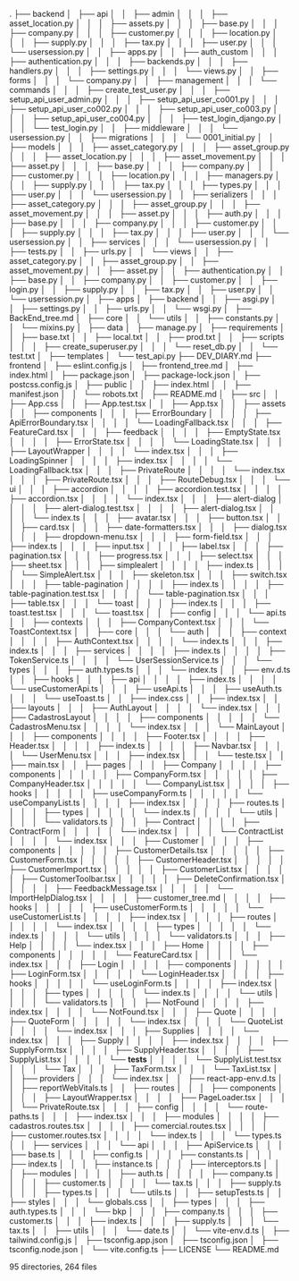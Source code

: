 .
├── backend
│   ├── api
│   │   ├── admin
│   │   │   ├── asset_location.py
│   │   │   ├── assets.py
│   │   │   ├── base.py
│   │   │   ├── company.py
│   │   │   ├── customer.py
│   │   │   ├── location.py
│   │   │   ├── supply.py
│   │   │   ├── tax.py
│   │   │   ├── user.py
│   │   │   └── usersession.py
│   │   ├── apps.py
│   │   ├── auth_custom
│   │   │   ├── authentication.py
│   │   │   ├── backends.py
│   │   │   ├── handlers.py
│   │   │   ├── settings.py
│   │   │   └── views.py
│   │   ├── forms
│   │   │   └── company.py
│   │   ├── management
│   │   │   └── commands
│   │   │       ├── create_test_user.py
│   │   │       ├── setup_api_user_admin.py
│   │   │       ├── setup_api_user_co001.py
│   │   │       ├── setup_api_user_co002.py
│   │   │       ├── setup_api_user_co003.py
│   │   │       ├── setup_api_user_co004.py
│   │   │       ├── test_login_django.py
│   │   │       └── test_login.py
│   │   ├── middleware
│   │   │   └── usersession.py
│   │   ├── migrations
│   │   │   └── 0001_initial.py
│   │   ├── models
│   │   │   ├── asset_category.py
│   │   │   ├── asset_group.py
│   │   │   ├── asset_location.py
│   │   │   ├── asset_movement.py
│   │   │   ├── asset.py
│   │   │   ├── base.py
│   │   │   ├── company.py
│   │   │   ├── customer.py
│   │   │   ├── location.py
│   │   │   ├── managers.py
│   │   │   ├── supply.py
│   │   │   ├── tax.py
│   │   │   ├── types.py
│   │   │   ├── user.py
│   │   │   └── usersession.py
│   │   ├── serializers
│   │   │   ├── asset_category.py
│   │   │   ├── asset_group.py
│   │   │   ├── asset_movement.py
│   │   │   ├── asset.py
│   │   │   ├── auth.py
│   │   │   ├── base.py
│   │   │   ├── company.py
│   │   │   ├── customer.py
│   │   │   ├── supply.py
│   │   │   ├── tax.py
│   │   │   ├── user.py
│   │   │   └── usersession.py
│   │   ├── services
│   │   │   └── usersession.py
│   │   ├── tests.py
│   │   ├── urls.py
│   │   └── views
│   │       ├── asset_category.py
│   │       ├── asset_group.py
│   │       ├── asset_movement.py
│   │       ├── asset.py
│   │       ├── authentication.py
│   │       ├── base.py
│   │       ├── company.py
│   │       ├── customer.py
│   │       ├── login.py
│   │       ├── supply.py
│   │       ├── tax.py
│   │       ├── user.py
│   │       └── usersession.py
│   ├── apps
│   ├── backend
│   │   ├── asgi.py
│   │   ├── settings.py
│   │   ├── urls.py
│   │   └── wsgi.py
│   ├── BackEnd_tree.md
│   ├── core
│   │   └── utils
│   │       ├── constants.py
│   │       └── mixins.py
│   ├── data
│   ├── manage.py
│   ├── requirements
│   │   ├── base.txt
│   │   ├── local.txt
│   │   ├── prod.txt
│   │   ├── scripts
│   │   │   ├── create_superuser.py
│   │   │   └── reset_db.py
│   │   └── test.txt
│   ├── templates
│   └── test_api.py
├── DEV_DIARY.md
├── frontend
│   ├── eslint.config.js
│   ├── frontend_tree.md
│   ├── index.html
│   ├── package.json
│   ├── package-lock.json
│   ├── postcss.config.js
│   ├── public
│   │   ├── index.html
│   │   ├── manifest.json
│   │   └── robots.txt
│   ├── README.md
│   ├── src
│   │   ├── App.css
│   │   ├── App.test.tsx
│   │   ├── App.tsx
│   │   ├── assets
│   │   ├── components
│   │   │   ├── ErrorBoundary
│   │   │   │   ├── ApiErrorBoundary.tsx
│   │   │   │   └── LoadingFallback.tsx
│   │   │   ├── FeatureCard.tsx
│   │   │   ├── feedback
│   │   │   │   ├── EmptyState.tsx
│   │   │   │   ├── ErrorState.tsx
│   │   │   │   └── LoadingState.tsx
│   │   │   ├── LayoutWrapper
│   │   │   │   └── index.tsx
│   │   │   ├── LoadingSpinner
│   │   │   │   ├── index.tsx
│   │   │   │   └── LoadingFallback.tsx
│   │   │   ├── PrivateRoute
│   │   │   │   └── index.tsx
│   │   │   ├── PrivateRoute.tsx
│   │   │   ├── RouteDebug.tsx
│   │   │   └── ui
│   │   │       ├── accordion
│   │   │       │   ├── accordion.test.tsx
│   │   │       │   ├── accordion.tsx
│   │   │       │   └── index.tsx
│   │   │       ├── alert-dialog
│   │   │       │   ├── alert-dialog.test.tsx
│   │   │       │   ├── alert-dialog.tsx
│   │   │       │   └── index.ts
│   │   │       ├── avatar.tsx
│   │   │       ├── button.tsx
│   │   │       ├── card.tsx
│   │   │       ├── date-formatters.tsx
│   │   │       ├── dialog.tsx
│   │   │       ├── dropdown-menu.tsx
│   │   │       ├── form-field.tsx
│   │   │       ├── index.ts
│   │   │       ├── input.tsx
│   │   │       ├── label.tsx
│   │   │       ├── pagination.tsx
│   │   │       ├── progress.tsx
│   │   │       ├── select.tsx
│   │   │       ├── sheet.tsx
│   │   │       ├── simplealert
│   │   │       │   ├── index.ts
│   │   │       │   └── SimpleAlert.tsx
│   │   │       ├── skeleton.tsx
│   │   │       ├── switch.tsx
│   │   │       ├── table-pagination
│   │   │       │   ├── index.ts
│   │   │       │   ├── table-pagination.test.tsx
│   │   │       │   └── table-pagination.tsx
│   │   │       ├── table.tsx
│   │   │       └── toast
│   │   │           ├── index.ts
│   │   │           ├── toast.test.tsx
│   │   │           └── toast.tsx
│   │   ├── config
│   │   │   └── api.ts
│   │   ├── contexts
│   │   │   ├── CompanyContext.tsx
│   │   │   └── ToastContext.tsx
│   │   ├── core
│   │   │   └── auth
│   │   │       ├── context
│   │   │       │   ├── AuthContext.tsx
│   │   │       │   └── index.ts
│   │   │       ├── index.ts
│   │   │       ├── services
│   │   │       │   ├── index.ts
│   │   │       │   ├── TokenService.ts
│   │   │       │   └── UserSessionService.ts
│   │   │       └── types
│   │   │           ├── auth.types.ts
│   │   │           └── index.ts
│   │   ├── env.d.ts
│   │   ├── hooks
│   │   │   ├── api
│   │   │   │   ├── index.ts
│   │   │   │   └── useCustomerApi.ts
│   │   │   ├── useApi.ts
│   │   │   ├── useAuth.ts
│   │   │   └── useToast.ts
│   │   ├── index.css
│   │   ├── index.tsx
│   │   ├── layouts
│   │   │   ├── AuthLayout
│   │   │   │   └── index.tsx
│   │   │   ├── CadastrosLayout
│   │   │   │   ├── components
│   │   │   │   │   └── CadastrosMenu.tsx
│   │   │   │   └── index.tsx
│   │   │   └── MainLayout
│   │   │       ├── components
│   │   │       │   ├── Footer.tsx
│   │   │       │   ├── Header.tsx
│   │   │       │   ├── index.ts
│   │   │       │   ├── Navbar.tsx
│   │   │       │   └── UserMenu.tsx
│   │   │       ├── index.tsx
│   │   │       └── teste.tsx
│   │   ├── main.tsx
│   │   ├── pages
│   │   │   ├── Company
│   │   │   │   ├── components
│   │   │   │   │   ├── CompanyForm.tsx
│   │   │   │   │   ├── CompanyHeader.tsx
│   │   │   │   │   └── CompanyList.tsx
│   │   │   │   ├── hooks
│   │   │   │   │   ├── useCompanyForm.ts
│   │   │   │   │   └── useCompanyList.ts
│   │   │   │   ├── index.tsx
│   │   │   │   ├── routes.ts
│   │   │   │   ├── types
│   │   │   │   │   └── index.ts
│   │   │   │   └── utils
│   │   │   │       └── validators.ts
│   │   │   ├── Contract
│   │   │   │   ├── ContractForm
│   │   │   │   │   └── index.tsx
│   │   │   │   └── ContractList
│   │   │   │       └── index.tsx
│   │   │   ├── Customer
│   │   │   │   ├── components
│   │   │   │   │   ├── CustomerDetails.tsx
│   │   │   │   │   ├── CustomerForm.tsx
│   │   │   │   │   ├── CustomerHeader.tsx
│   │   │   │   │   ├── CustomerImport.tsx
│   │   │   │   │   ├── CustomerList.tsx
│   │   │   │   │   ├── CustomerToolbar.tsx
│   │   │   │   │   ├── DeleteConfirmation.tsx
│   │   │   │   │   ├── FeedbackMessage.tsx
│   │   │   │   │   └── ImportHelpDialog.tsx
│   │   │   │   ├── customer_tree.md
│   │   │   │   ├── hooks
│   │   │   │   │   ├── useCustomerForm.ts
│   │   │   │   │   └── useCustomerList.ts
│   │   │   │   ├── index.tsx
│   │   │   │   ├── routes
│   │   │   │   │   └── index.tsx
│   │   │   │   ├── types
│   │   │   │   │   └── index.ts
│   │   │   │   └── utils
│   │   │   │       └── validators.ts
│   │   │   ├── Help
│   │   │   │   └── index.tsx
│   │   │   ├── Home
│   │   │   │   ├── components
│   │   │   │   │   └── FeatureCard.tsx
│   │   │   │   └── index.tsx
│   │   │   ├── Login
│   │   │   │   ├── components
│   │   │   │   │   ├── LoginForm.tsx
│   │   │   │   │   └── LoginHeader.tsx
│   │   │   │   ├── hooks
│   │   │   │   │   └── useLoginForm.ts
│   │   │   │   ├── index.tsx
│   │   │   │   ├── types
│   │   │   │   │   └── index.ts
│   │   │   │   └── utils
│   │   │   │       └── validators.ts
│   │   │   ├── NotFound
│   │   │   │   ├── index.tsx
│   │   │   │   └── NotFound.tsx
│   │   │   ├── Quote
│   │   │   │   ├── QuoteForm
│   │   │   │   │   └── index.tsx
│   │   │   │   └── QuoteList
│   │   │   │       └── index.tsx
│   │   │   ├── Supplies
│   │   │   │   └── index.tsx
│   │   │   ├── Supply
│   │   │   │   ├── index.tsx
│   │   │   │   ├── SupplyForm.tsx
│   │   │   │   ├── SupplyHeader.tsx
│   │   │   │   ├── SupplyList.tsx
│   │   │   │   └── __tests__
│   │   │   │       └── SupplyList.test.tsx
│   │   │   └── Tax
│   │   │       ├── TaxForm.tsx
│   │   │       └── TaxList.tsx
│   │   ├── providers
│   │   │   └── index.tsx
│   │   ├── react-app-env.d.ts
│   │   ├── reportWebVitals.ts
│   │   ├── routes
│   │   │   ├── components
│   │   │   │   ├── LayoutWrapper.tsx
│   │   │   │   ├── PageLoader.tsx
│   │   │   │   └── PrivateRoute.tsx
│   │   │   ├── config
│   │   │   │   └── route-paths.ts
│   │   │   ├── index.tsx
│   │   │   ├── modules
│   │   │   │   ├── cadastros.routes.tsx
│   │   │   │   ├── comercial.routes.tsx
│   │   │   │   ├── customer.routes.tsx
│   │   │   │   └── index.ts
│   │   │   └── types.ts
│   │   ├── services
│   │   │   └── api
│   │   │       ├── ApiService.ts
│   │   │       ├── base.ts
│   │   │       ├── config.ts
│   │   │       ├── constants.ts
│   │   │       ├── index.ts
│   │   │       ├── instance.ts
│   │   │       ├── interceptors.ts
│   │   │       ├── modules
│   │   │       │   ├── auth.ts
│   │   │       │   ├── company.ts
│   │   │       │   ├── customer.ts
│   │   │       │   └── tax.ts
│   │   │       ├── supply.ts
│   │   │       ├── types.ts
│   │   │       └── utils.ts
│   │   ├── setupTests.ts
│   │   ├── styles
│   │   │   └── globals.css
│   │   ├── types
│   │   │   ├── auth.types.ts
│   │   │   └── bkp
│   │   │       ├── company.ts
│   │   │       ├── customer.ts
│   │   │       ├── index.ts
│   │   │       ├── supply.ts
│   │   │       └── tax.ts
│   │   ├── utils
│   │   │   └── date.ts
│   │   └── vite-env.d.ts
│   ├── tailwind.config.js
│   ├── tsconfig.app.json
│   ├── tsconfig.json
│   ├── tsconfig.node.json
│   └── vite.config.ts
├── LICENSE
└── README.md

95 directories, 264 files